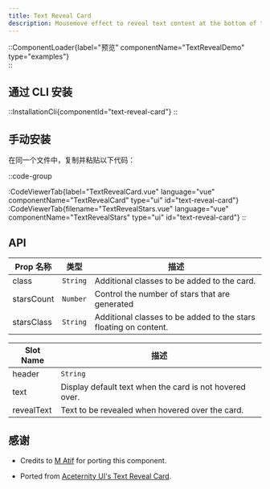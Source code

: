 ```yaml
---
title: Text Reveal Card
description: Mousemove effect to reveal text content at the bottom of the card.
---
```


::ComponentLoader{label="预览" componentName="TextRevealDemo" type="examples"}  
::

## 通过 CLI 安装

::InstallationCli{componentId="text-reveal-card"}
::

## 手动安装

在同一个文件中，复制并粘贴以下代码： 

::code-group

:CodeViewerTab{label="TextRevealCard.vue" language="vue" componentName="TextRevealCard" type="ui" id="text-reveal-card"}
:CodeViewerTab{filename="TextRevealStars.vue" language="vue" componentName="TextRevealStars" type="ui" id="text-reveal-card"}
::

## API

| Prop 名称  | 类型     | 描述                                                             |
| ---------- | -------- | ---------------------------------------------------------------- |
| class      | `String` | Additional classes to be added to the card.                      |
| starsCount | `Number` | Control the number of stars that are generated                   |
| starsClass | `String` | Additional classes to be added to the stars floating on content. |

| Slot Name  | 描述                                                    |
| ---------- | ------------------------------------------------------- |
| header     | `String`                                                |
| text       | Display default text when the card is not hovered over. |
| revealText | Text to be revealed when hovered over the card.         |

## 感谢

- Credits to [M Atif](https://github.com/atif0075) for porting this component.

- Ported from [Aceternity UI's Text Reveal Card](https://ui.aceternity.com/components/text-reveal-card).
